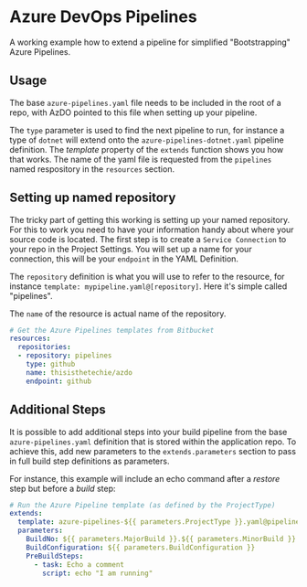 # Azure DevOps Pipelines
A working example how to extend a pipeline for simplified "Bootstrapping" Azure Pipelines.

## Usage
The base `azure-pipelines.yaml` file needs to be included in the root of a repo, with AzDO pointed to this file when setting up your pipeline.

The `type` parameter is used to find the next pipeline to run, for instance a type of `dotnet` will extend onto the `azure-pipelines-dotnet.yaml` pipeline definition. The _template_ property of the `extends` function shows you how that works. The name of the yaml file is requested from the `pipelines` named respository in the `resources` section.

## Setting up named repository
The tricky part of getting this working is setting up your named repository. For this to work you need to have your information handy about where your source code is located. The first step is to create a `Service Connection` to your repo in the Project Settings. You will set up a name for your connection, this will be your `endpoint` in the YAML Definition. 

The `repository` definition is what you will use to refer to the resource, for instance `template: mypipeline.yaml@[repository]`. Here it's simple called "pipelines".

The `name` of the resource is actual name of the repository.

```yaml
# Get the Azure Pipelines templates from Bitbucket
resources:
  repositories:
  - repository: pipelines
    type: github
    name: thisisthetechie/azdo
    endpoint: github
```

## Additional Steps
It is possible to add additional steps into your build pipeline from the base `azure-pipelines.yaml` definition that is stored within the application repo. To achieve this, add new parameters to the `extends.parameters` section to pass in full build step definitions as parameters.

For instance, this example will include an echo command after a _restore_ step but before a _build_ step:

```yaml
# Run the Azure Pipeline template (as defined by the ProjectType)
extends:
  template: azure-pipelines-${{ parameters.ProjectType }}.yaml@pipelines
  parameters:
    BuildNo: ${{ parameters.MajorBuild }}.${{ parameters.MinorBuild }}.$(Build.BuildNumber)
    BuildConfiguration: ${{ parameters.BuildConfiguration }}
    PreBuildSteps:
      - task: Echo a comment
        script: echo "I am running"
```  
